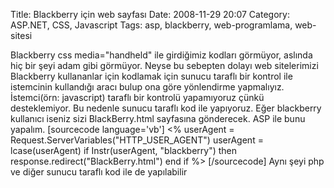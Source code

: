 Title: Blackberry için web sayfası
Date: 2008-11-29 20:07
Category: ASP.NET, CSS, Javascript
Tags: asp, blackberry, web-programlama, web-sitesi

Blackberry css media="handheld" ile girdiğimiz kodları görmüyor, aslında
hiç bir şeyi adam gibi görmüyor. Neyse bu sebepten dolayı web
sitelerimizi Blackberry kullananlar için kodlamak için sunucu taraflı
bir kontrol ile istemcinin kullandığı aracı bulup ona göre yönlendirme
yapmalıyız. İstemci(örn: javascript) taraflı bir kontrolü yapamıyoruz
çünkü desteklemiyor. Bu nedenle sunucu taraflı kod ile yapıyoruz. Eğer
blackberry kullanıcı iseniz sizi BlackBerry.html sayfasına gönderecek.
ASP ile bunu yapalım. [sourcecode language='vb'] \<% userAgent =
Request.ServerVariables("HTTP\_USER\_AGENT") userAgent =
lcase(userAgent) if Instr(userAgent, "blackberry") then
response.redirect("BlackBerry.html") end if %\> [/sourcecode] Aynı şeyi
php ve diğer sunucu taraflı kod ile de yapılabilir
